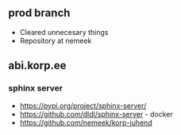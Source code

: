 
## prod branch

* Cleared unnecesary things
* Repository at nemeek

## abi.korp.ee

### sphinx server

* https://pypi.org/project/sphinx-server/
* https://github.com/dldl/sphinx-server - docker
* https://github.com/nemeek/korp-juhend
